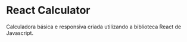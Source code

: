 # React Calculator

Calculadora básica e responsiva criada utilizando a biblioteca React de Javascript.
